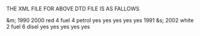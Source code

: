 <?xml version="1.0" encoding ="utf-8"?>
<!ELEMENT car (ad+)>
<!ELEMENT ad (make, model, year, color, engine number_of_doors, transmition_type, accessoies)>
<!ELEMENT make (#PCDATA)>
<!ELEMENT model (#PCDATA)>
<!ELEMENT engine (no_of_cyleder, fuel_system)>
<!ELEMENT no_of_cylender (#PCDATA)>
<!ELEMENT fuel_system (#PCDATA)>

<!ELEMENT no of cylender (#PCDATA)>
<!ELEMENT fuel system (#PCDATA)>
<!ELEMENT year (#PCDATA)>
<!ELEMENT color (#PCDATA)>
<!ELEMENT transmition_type (#PCDATA)>
<!ATTLIST car 
              accessories radio CDATA #REQUIRED
              accessories air_conditionig CDATA #REQUIRED
        accessories power_windows CDATA #REQUIRED
              accessories power_steering CDATA #REQUIRED
              accessories power breaks CDATA #REQUIRED
>
  
 
<!ENTITY m " Mercidies ">
<!ENTITY s " Swift ">


THE XML FILE FOR ABOVE DTD FILE IS AS FALLOWS

<?xml version="1.0" encoding ="utf-8"?>
<!DOCTYPE cars SYSTEM "cars.dtd">
<cars>
<ad>
        <make> &m; </make>
  <year> 1990 </year>
	<model> 2000 </model>
	<color> red </color>
	<no_of_doors> 4 </no_of_doors>
	<transmition_type> fuel </transmition_type>
	<engine>
		<no_of_cylender> 4 </no_of_cylender>
		<fuel_system> petrol </fuel_system>
	</engine>
	<accessories>
		<radio> yes </radio>
		<airconditioning> yes </airconditioning>
		<power_steering> yes </power_steering>
		<power_windows> yes </power_windows>
		<power_break> yes </power_break>
	</accessories>
</ad>

<ad>
	<year> 1991 </year>
	<make> &s; </make>
	<model> 2002 </model>
 	<color> white </color>
	<no_of_doors> 2 </no_of_doors>
	<transmition_type> fuel </transmition_type>
	<engine>
		<no_of_cylender> 6 </no_of_cylender>
		<fuel_system> disel </fuel_system>
	</engine>
	<accessories>
		<radio> yes </radio>
		<airconditioning> yes </airconditioning>
		<power_steering> yes </power_steering>
		<power_windows> yes </power_windows>
		<power_break> yes </power_break>
	</accessories>
</ad>
	</cars>








